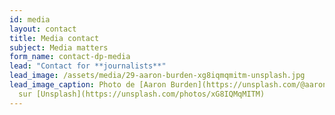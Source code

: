 ```yaml
---
id: media
layout: contact
title: Media contact
subject: Media matters
form_name: contact-dp-media
lead: "Contact for **journalists**"
lead_image: /assets/media/29-aaron-burden-xg8iqmqmitm-unsplash.jpg
lead_image_caption: Photo de [Aaron Burden](https://unsplash.com/@aaronburden)
  sur [Unsplash](https://unsplash.com/photos/xG8IQMqMITM)
---
```

